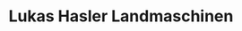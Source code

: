 ---
title: "Lukas Hasler Landmaschinen"
url: /altstaetten/lukas-hasler-landmaschinen/
shop: Landwirtschaftlich
---